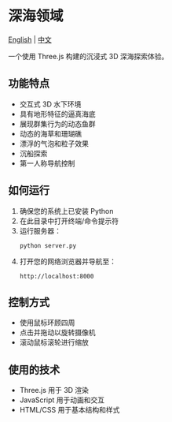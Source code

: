 # 深海领域

[English](README.md) | [中文](README_zh.md)

一个使用 Three.js 构建的沉浸式 3D 深海探索体验。

## 功能特点

- 交互式 3D 水下环境
- 具有地形特征的逼真海底
- 展现群集行为的动态鱼群
- 动态的海草和珊瑚礁
- 漂浮的气泡和粒子效果
- 沉船探索
- 第一人称导航控制

## 如何运行

1. 确保您的系统上已安装 Python
2. 在此目录中打开终端/命令提示符
3. 运行服务器：
   ```
   python server.py
   ```
4. 打开您的网络浏览器并导航至：
   ```
   http://localhost:8000
   ```

## 控制方式

- 使用鼠标环顾四周
- 点击并拖动以旋转摄像机
- 滚动鼠标滚轮进行缩放

## 使用的技术

- Three.js 用于 3D 渲染
- JavaScript 用于动画和交互
- HTML/CSS 用于基本结构和样式
